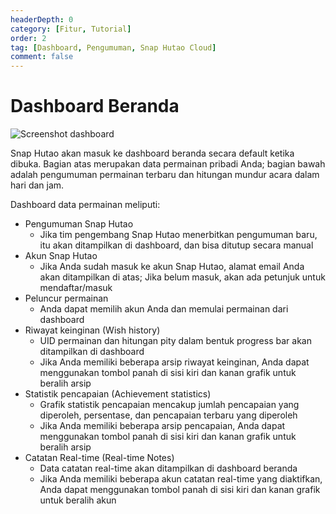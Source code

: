 ```yaml
---
headerDepth: 0
category: [Fitur, Tutorial]
order: 2
tag: [Dashboard, Pengumuman, Snap Hutao Cloud]
comment: false
---
```


# Dashboard Beranda

![Screenshot dashboard](https://img.alicdn.com/imgextra/i2/1797064093/O1CN01BV3VBz1g6dy4fyYJw_!!1797064093.png_.webp)

Snap Hutao akan masuk ke dashboard beranda secara default ketika dibuka. Bagian atas merupakan data permainan pribadi Anda; bagian
bawah adalah pengumuman permainan terbaru dan hitungan mundur acara dalam hari dan jam.

Dashboard data permainan meliputi:

- Pengumuman Snap Hutao
  - Jika tim pengembang Snap Hutao menerbitkan pengumuman baru, itu akan ditampilkan di dashboard, dan bisa ditutup secara manual
- Akun Snap Hutao
  - Jika Anda sudah masuk ke akun Snap Hutao, alamat email Anda akan ditampilkan di atas; Jika belum masuk, akan ada petunjuk untuk mendaftar/masuk
- Peluncur permainan
  - Anda dapat memilih akun Anda dan memulai permainan dari dashboard
- Riwayat keinginan (Wish history)
  - UID permainan dan hitungan pity dalam bentuk progress bar akan ditampilkan di dashboard
  - Jika Anda memiliki beberapa arsip riwayat keinginan, Anda dapat menggunakan tombol panah di sisi kiri dan kanan grafik untuk beralih arsip
- Statistik pencapaian (Achievement statistics)
  - Grafik statistik pencapaian mencakup jumlah pencapaian yang diperoleh, persentase, dan pencapaian terbaru yang diperoleh
  - Jika Anda memiliki beberapa arsip pencapaian, Anda dapat menggunakan tombol panah di sisi kiri dan kanan grafik untuk beralih arsip
- Catatan Real-time (Real-time Notes)
  - Data catatan real-time akan ditampilkan di dashboard beranda
  - Jika Anda memiliki beberapa akun catatan real-time yang diaktifkan, Anda dapat menggunakan tombol panah di sisi kiri dan kanan grafik untuk beralih akun

